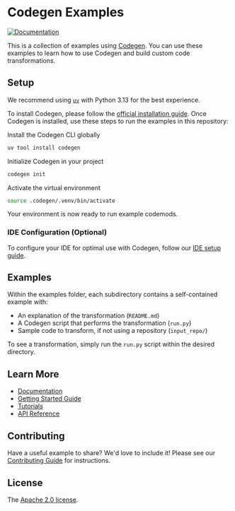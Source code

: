 # Codegen Examples

[![Documentation](https://img.shields.io/badge/docs-docs.codegen.com-blue)](https://docs.codegen.com)

This is a collection of examples using [Codegen](https://codegen.com). You can use these examples to learn how to use Codegen and build custom code transformations.

## Setup

We recommend using [`uv`](https://github.com/astral-sh/uv) with Python 3.13 for the best experience.

To install Codegen, please follow the [official installation guide](https://docs.codegen.com/introduction/installation). Once Codegen is installed, use these steps to run the examples in this repository:

Install the Codegen CLI globally

```bash
uv tool install codegen
```

Initialize Codegen in your project

```bash
codegen init
```

Activate the virtual environment

```bash
source .codegen/.venv/bin/activate
```

Your environment is now ready to run example codemods.

### IDE Configuration (Optional)

To configure your IDE for optimal use with Codegen, follow our [IDE setup guide](https://docs.codegen.com/introduction/ide-usage#configuring-your-ide-interpreter).

## Examples

Within the examples folder, each subdirectory contains a self-contained example with:

- An explanation of the transformation (`README.md`)
- A Codegen script that performs the transformation (`run.py`)
- Sample code to transform, if not using a repository (`input_repo/`)

To see a transformation, simply run the `run.py` script within the desired directory.

## Learn More

- [Documentation](https://docs.codegen.com)
- [Getting Started Guide](https://docs.codegen.com/introduction/getting-started)
- [Tutorials](https://docs.codegen.com/tutorials/at-a-glance)
- [API Reference](https://docs.codegen.com/api-reference)

## Contributing

Have a useful example to share? We'd love to include it! Please see our [Contributing Guide](CONTRIBUTING.md) for instructions.

## License

The [Apache 2.0 license](LICENSE).
